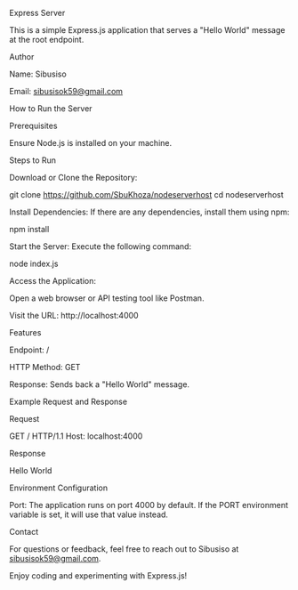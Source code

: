 Express Server

This is a simple Express.js application that serves a "Hello World" message at the root endpoint.

Author

Name: Sibusiso

Email: sibusisok59@gmail.com

How to Run the Server

Prerequisites

Ensure Node.js is installed on your machine.

Steps to Run

Download or Clone the Repository:

git clone https://github.com/SbuKhoza/nodeserverhost
cd nodeserverhost

Install Dependencies:
If there are any dependencies, install them using npm:

npm install

Start the Server:
Execute the following command:

node index.js


Access the Application:

Open a web browser or API testing tool like Postman.

Visit the URL: http://localhost:4000

Features

Endpoint: /

HTTP Method: GET

Response: Sends back a "Hello World" message.

Example Request and Response

Request

GET / HTTP/1.1
Host: localhost:4000

Response

Hello World

Environment Configuration

Port: The application runs on port 4000 by default. If the PORT environment variable is set, it will use that value instead.

Contact

For questions or feedback, feel free to reach out to Sibusiso at sibusisok59@gmail.com.

Enjoy coding and experimenting with Express.js!

